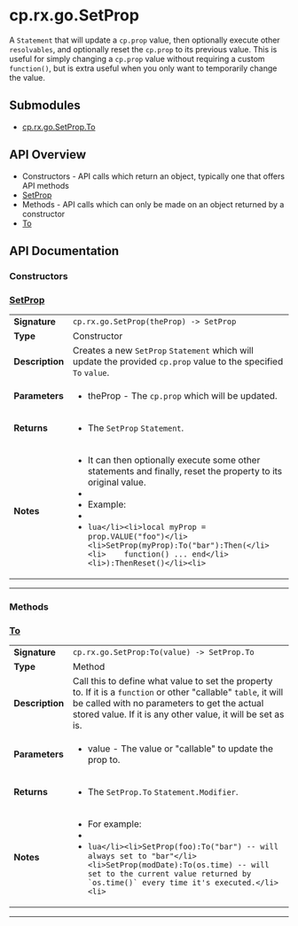 # cp.rx.go.SetProp

A `Statement` that will update a `cp.prop` value, then optionally execute other `resolvables`, and optionally reset the `cp.prop` to its previous value.
This is useful for simply changing a `cp.prop` value without requiring a custom `function()`, but is extra useful when you only want to temporarily change
the value.

## Submodules
 * [cp.rx.go.SetProp.To](cp.rx.go.SetProp.To.md)

## API Overview
* Constructors - API calls which return an object, typically one that offers API methods
 * [SetProp](#setprop)
* Methods - API calls which can only be made on an object returned by a constructor
 * [To](#to)

## API Documentation

### Constructors


### [SetProp](#setprop)

|                                             |                                                                                     |
| --------------------------------------------|-------------------------------------------------------------------------------------|
| **Signature**                               | `cp.rx.go.SetProp(theProp) -> SetProp`                                                                    |
| **Type**                                    | Constructor                                                                     |
| **Description**                             | Creates a new `SetProp` `Statement` which will update the provided `cp.prop` value to the specified `To` `value`.                                                                     |
| **Parameters**                              | <ul><li>theProp - The `cp.prop` which will be updated.</li></ul> |
| **Returns**                                 | <ul><li>The `SetProp` `Statement`.</li></ul>          |
| **Notes**                                   | <ul><li>It can then optionally execute some other statements and finally, reset the property to its original value.</li><li></li><li>Example:</li><li></li><li>```lua</li><li>local myProp = prop.VALUE("foo")</li><li>SetProp(myProp):To("bar"):Then(</li><li>    function() ... end</li><li>):ThenReset()</li><li>```</li></ul>                |

---
### Methods


### [To](#to)

|                                             |                                                                                     |
| --------------------------------------------|-------------------------------------------------------------------------------------|
| **Signature**                               | `cp.rx.go.SetProp:To(value) -> SetProp.To`                                                                    |
| **Type**                                    | Method                                                                     |
| **Description**                             | Call this to define what value to set the property to. If it is a `function` or other "callable" `table`, it will be called with no parameters to get the actual stored value. If it is any other value, it will be set as is.                                                                     |
| **Parameters**                              | <ul><li>value - The value or "callable" to update the prop to.</li></ul> |
| **Returns**                                 | <ul><li>The `SetProp.To` `Statement.Modifier`.</li></ul>          |
| **Notes**                                   | <ul><li>For example:</li><li></li><li>```lua</li><li>SetProp(foo):To("bar") -- will always set to "bar"</li><li>SetProp(modDate):To(os.time) -- will set to the current value returned by `os.time()` every time it's executed.</li><li>```</li></ul>                |

---

